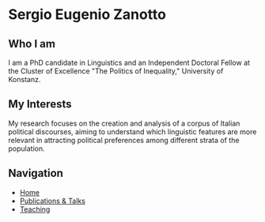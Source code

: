 # Sergio Eugenio Zanotto


## Who I am

I am a PhD candidate in Linguistics and an Independent Doctoral Fellow at the Cluster of Excellence "The Politics of Inequality," University of Konstanz.

## My Interests

My research focuses on the creation and analysis of a corpus of Italian political discourses, aiming to understand which linguistic features are more relevant in attracting political preferences among different strata of the population.

## Navigation

- [Home](https://Sergio-E-Zanotto.github.io)
- [Publications & Talks](https://Sergio-E-Zanotto.github.io/docs/PubTalk)
- [Teaching](https://Sergio-E-Zanotto.github.io/docs/Teach)
